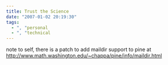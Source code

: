 ```yaml
---
title: Trust the Science
date: "2007-01-02 20:19:30"
tags:
  - ", "personal
  - ", "technical
---
```

note to self, there is a patch to add maildir support to pine at <a href="http://www.math.washington.edu/~chappa/pine/info/maildir.html">http://www.math.washington.edu/~chappa/pine/info/maildir.html</a>

